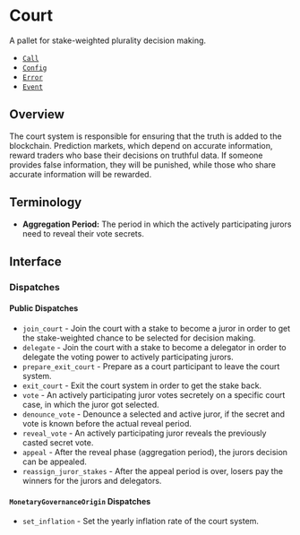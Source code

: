 # Court

A pallet for stake-weighted plurality decision making.

- [`Call`]()
- [`Config`]()
- [`Error`]()
- [`Event`]()

## Overview

The court system is responsible for ensuring that the truth is added to the
blockchain. Prediction markets, which depend on accurate information, reward
traders who base their decisions on truthful data. If someone provides false
information, they will be punished, while those who share accurate information
will be rewarded.

## Terminology

- **Aggregation Period:** The period in which the actively participating jurors
  need to reveal their vote secrets.

## Interface

### Dispatches

#### Public Dispatches

- `join_court` - Join the court with a stake to become a juror in order to get
  the stake-weighted chance to be selected for decision making.
- `delegate` - Join the court with a stake to become a delegator in order to
  delegate the voting power to actively participating jurors.
- `prepare_exit_court` - Prepare as a court participant to leave the court
  system.
- `exit_court` - Exit the court system in order to get the stake back.
- `vote` - An actively participating juror votes secretely on a specific court
  case, in which the juror got selected.
- `denounce_vote` - Denounce a selected and active juror, if the secret and vote
  is known before the actual reveal period.
- `reveal_vote` - An actively participating juror reveals the previously casted
  secret vote.
- `appeal` - After the reveal phase (aggregation period), the jurors decision
  can be appealed.
- `reassign_juror_stakes` - After the appeal period is over, losers pay the
  winners for the jurors and delegators.

#### `MonetaryGovernanceOrigin` Dispatches

- `set_inflation` - Set the yearly inflation rate of the court system.
